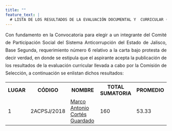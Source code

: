```yaml
---
title: ""
feature_text: |
  # LISTA DE LOS RESULTADOS DE LA EVALUACIÓN DOCUMENTAL Y  CURRICULAR (CÉDULAS DE EVALUACIÓN)
---
```

<div style="text-align:justify; line-height: 1.5rem"><span>Con fundamento en la Convocatoria para elegir a un integrante del Comité de Participación Social del Sistema Anticorrupción del Estado de Jalisco, Base Segunda, requerimiento número 6 relativo a la carta bajo protesta de decir verdad, en donde se estipula que el aspirante acepta la publicación de los resultados de la evaluación curricular llevada a cabo por la Comisión de Selección, a continuación se enlistan dichos resultados: 
</span></div>
<p></p>
<p></p>
<table class="table3"><tbody>

<tr><th><b>LUGAR</b></th><th><b>CÓDIGO</b></th><th><b>NOMBRE</b></th><th><b>TOTAL SUMATORIA</b></th><th><b>PROMEDIO</b></th></tr>


<tr><td>1</td><td><div><span>2ACPSJ/2018</span></div></td><td><a href="/cedulas/2ACPSJ2018%20Ev.%20Doc..pdf">Marco Antonio Cortés Guardado</a><span style="color:#75bec4;"></span></td><td><div><span>160</span></div></td><td><div><span>53.33</span></div></td></tr>
</tbody></table>

<p></p>


